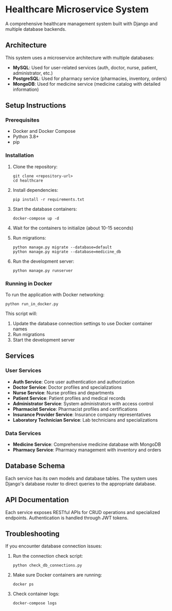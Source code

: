 # Healthcare Microservice System

A comprehensive healthcare management system built with Django and multiple database backends.

## Architecture

This system uses a microservice architecture with multiple databases:

- **MySQL**: Used for user-related services (auth, doctor, nurse, patient, administrator, etc.)
- **PostgreSQL**: Used for pharmacy service (pharmacies, inventory, orders)
- **MongoDB**: Used for medicine service (medicine catalog with detailed information)

## Setup Instructions

### Prerequisites

- Docker and Docker Compose
- Python 3.8+
- pip

### Installation

1. Clone the repository:
   ```
   git clone <repository-url>
   cd healthcare
   ```

2. Install dependencies:
   ```
   pip install -r requirements.txt
   ```

3. Start the database containers:
   ```
   docker-compose up -d
   ```

4. Wait for the containers to initialize (about 10-15 seconds)

5. Run migrations:
   ```
   python manage.py migrate --database=default
   python manage.py migrate --database=medicine_db
   ```

6. Run the development server:
   ```
   python manage.py runserver
   ```

### Running in Docker

To run the application with Docker networking:

```
python run_in_docker.py
```

This script will:
1. Update the database connection settings to use Docker container names
2. Run migrations
3. Start the development server

## Services

### User Services
- **Auth Service**: Core user authentication and authorization
- **Doctor Service**: Doctor profiles and specializations
- **Nurse Service**: Nurse profiles and departments
- **Patient Service**: Patient profiles and medical records
- **Administrator Service**: System administrators with access control
- **Pharmacist Service**: Pharmacist profiles and certifications
- **Insurance Provider Service**: Insurance company representatives
- **Laboratory Technician Service**: Lab technicians and specializations

### Data Services
- **Medicine Service**: Comprehensive medicine database with MongoDB
- **Pharmacy Service**: Pharmacy management with inventory and orders

## Database Schema

Each service has its own models and database tables. The system uses Django's database router to direct queries to the appropriate database.

## API Documentation

Each service exposes RESTful APIs for CRUD operations and specialized endpoints. Authentication is handled through JWT tokens.

## Troubleshooting

If you encounter database connection issues:

1. Run the connection check script:
   ```
   python check_db_connections.py
   ```

2. Make sure Docker containers are running:
   ```
   docker ps
   ```

3. Check container logs:
   ```
   docker-compose logs
   ``` 